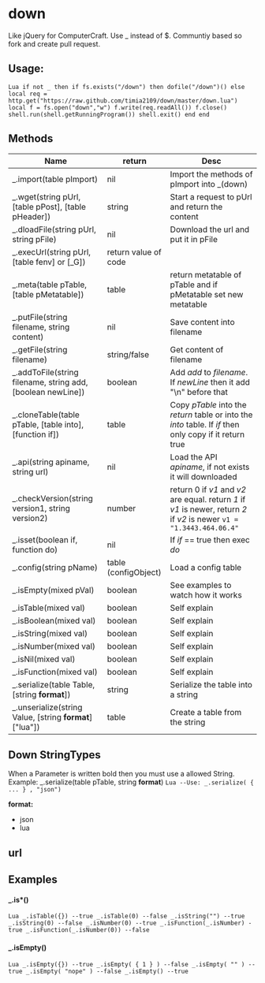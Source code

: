 # down
Like jQuery for ComputerCraft. Use _ instead of $. Communtiy based so fork and create pull request.

## Usage:
`Lua
if not _ then
	if fs.exists("/down") then
		dofile("/down")()
	else
		local req = http.get("https://raw.github.com/timia2109/down/master/down.lua")
		local f = fs.open("down","w")
		f.write(req.readAll())
		f.close()
		shell.run(shell.getRunningProgram())
		shell.exit()
	end
end`

## Methods
|Name|return|Desc|
|---|---|---|
|_.import(table pImport)|nil|Import the methods of pImport into _(down)|
|_.wget(string pUrl, [table pPost], [table pHeader])|string|Start a request to pUrl and return the content|
|_.dloadFile(string pUrl, string pFile)|nil|Download the url and put it in pFile|
|_.execUrl(string pUrl, [table fenv] or [_G])|return value of code|
|_.meta(table pTable, [table pMetatable])|table|return metatable of pTable and if pMetatable set new metatable|
|_.putFile(string filename, string content)|nil|Save content into filename|
|_.getFile(string filename)|string/false|Get content of filename|
|_.addToFile(string filename, string add, [boolean newLine])|boolean|Add *add* to *filename*. If *newLine* then it add "\n" before that|
|_.cloneTable(table pTable, [table into], [function if])|table|Copy *pTable* into the *return* table or into the *into* table. If *if* then only copy if it return true|
|_.api(string apiname, string url)|nil|Load the API *apiname*, if not exists it will downloaded|
|_.checkVersion(string version1, string version2)|number|return 0 if *v1* and *v2* are equal. return *1* if *v1* is newer, return *2* if *v2* is newer `v1 = "1.3443.464.06.4"`|
|_.isset(boolean if, function do)|nil|If *if* == true then exec *do*|
|_.config(string pName)|table (configObject)|Load a config table|
|_.isEmpty(mixed pVal)|boolean|See examples to watch how it works|
|_.isTable(mixed val)|boolean|Self explain|
|_.isBoolean(mixed val)|boolean|Self explain|
|_.isString(mixed val)|boolean|Self explain|
|_.isNumber(mixed val)|boolean|Self explain|
|_.isNil(mixed val)|boolean|Self explain|
|_.isFunction(mixed val)|boolean|Self explain|
|_.serialize(table Table, [string **format**])|string|Serialize the table into a string|
|_.unserialize(string Value, [string **format**]["lua"])|table|Create a table from the string|

## Down StringTypes
When a Parameter is written bold then you must use a allowed String. 
Example:
_.serialize(table pTable, string **format**)
`Lua
--Use:
_.serialize( { ... } , "json")
`

**format:**
 - json
 - lua
 
**url**
 -


## Examples
#### _.is*()
`Lua
_.isTable({}) --true
_.isTable(0) --false
_.isString("") --true
_.isString(0) --false
_.isNumber(0) --true
_.isFunction(_.isNumber) -true
_.isFunction(_.isNumber(0)) --false
`

#### _.isEmpty()
`Lua
_.isEmpty({}) --true
_.isEmpty( { 1 } ) --false
_.isEmpty( "" ) --true
_.isEmpty( "nope" ) --false
_.isEmpty() --true
`
